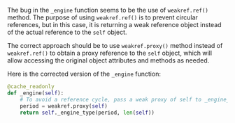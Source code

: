 The bug in the `_engine` function seems to be the use of `weakref.ref()` method. The purpose of using `weakref.ref()` is to prevent circular references, but in this case, it is returning a weak reference object instead of the actual reference to the `self` object.

The correct approach should be to use `weakref.proxy()` method instead of `weakref.ref()` to obtain a proxy reference to the `self` object, which will allow accessing the original object attributes and methods as needed.

Here is the corrected version of the `_engine` function:
```python
@cache_readonly
def _engine(self):
    # To avoid a reference cycle, pass a weak proxy of self to _engine_type.
    period = weakref.proxy(self)
    return self._engine_type(period, len(self))
```